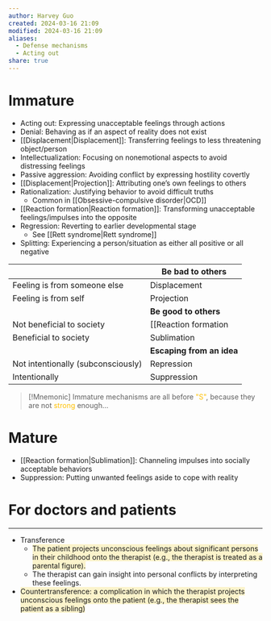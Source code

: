 ```yaml
---
author: Harvey Guo
created: 2024-03-16 21:09
modified: 2024-03-16 21:09
aliases:
  - Defense mechanisms
  - Acting out
share: true
---
```

# Immature
- Acting out: Expressing unacceptable feelings through actions
- Denial: Behaving as if an aspect of reality does not exist
- [[Displacement|Displacement]]: Transferring feelings to less threatening object/person
- Intellectualization: Focusing on nonemotional aspects to avoid distressing feelings
- Passive aggression: Avoiding conflict by expressing hostility covertly
- [[Displacement|Projection]]: Attributing one’s own feelings to others
- Rationalization: Justifying behavior to avoid difficult truths
	- Common in [[Obsessive-compulsive disorder|OCD]]
- [[Reaction formation|Reaction formation]]: Transforming unacceptable feelings/impulses into the opposite
- Regression: Reverting to earlier developmental stage
	- See [[Rett syndrome|Rett syndrome]]
- Splitting: Experiencing a person/situation as either all positive or all negative

|                                    | Be bad to others          |
| ---------------------------------- | ------------------------- |
| Feeling is from someone else       | Displacement              |
| Feeling is from self               | Projection                |
|                                    | **Be good to others**     |
| Not beneficial to society          | [[Reaction formation|Reaction formation]]        |
| Beneficial to society              | Sublimation               |
|                                    | **Escaping from an idea** |
| Not intentionally (subconsciously) | Repression                |
| Intentionally                      | Suppression               |

>[!Mnemonic] 
>Immature mechanisms are all before <font color="#ffc000">"S"</font>, because they are not <font color="#ffc000">strong</font> enough...
# Mature
- [[Reaction formation|Sublimation]]: Channeling impulses into socially acceptable behaviors
- Suppression: Putting unwanted feelings aside to cope with reality
# For doctors and patients
---
- Transference
	- <span style="background:rgba(240, 200, 0, 0.2)">The patient projects unconscious feelings about significant persons in their childhood onto the therapist (e.g., the therapist is treated as a parental figure).</span>
	- The therapist can gain insight into personal conflicts by interpreting these feelings.
- <span style="background:rgba(240, 200, 0, 0.2)">Countertransference: a complication in which the therapist projects unconscious feelings onto the patient (e.g., the therapist sees the patient as a sibling)</span>